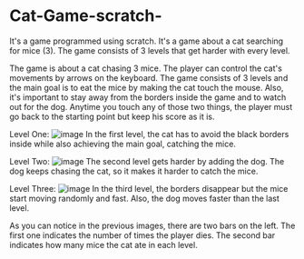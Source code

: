 # Cat-Game-scratch-
It's a game programmed using scratch. It's a game about a cat searching for mice (3). The game consists of 3 levels that get harder with every level.


The game is about a cat chasing 3 mice. The player can control the cat's movements by arrows on the keyboard. The game consists of 3 levels and the main goal is to eat the mice by making the cat touch the mouse.
Also, it's important to stay away from the borders inside the game and to watch out for the dog. Anytime you touch any of those two things, the player must go back to the starting point but keep his score as it is.

Level One:
![image](https://github.com/Emanabdallah92/Cat-Game-scratch-/assets/115192151/88103a8f-befc-408a-9920-0198714273bc)
In the first level, the cat has to avoid the black borders inside while also achieving the main goal, catching the mice.

Level Two:
![image](https://github.com/Emanabdallah92/Cat-Game-scratch-/assets/115192151/9e1a1835-6444-44f3-a556-c44331f83094)
The second level gets harder by adding the dog. The dog keeps chasing the cat, so it makes it harder to catch the mice.

Level Three:
![image](https://github.com/Emanabdallah92/Cat-Game-scratch-/assets/115192151/a77b8dc6-ee20-4b4d-b4a3-e57cfbc180d6)
In the third level, the borders disappear but the mice start moving randomly and fast. Also, the dog moves faster than the last level.

As you can notice in the previous images, there are two bars on the left. The first one indicates the number of times the player dies. The second bar indicates how many mice the cat ate in each level.





